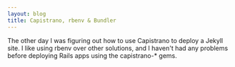 ```yaml
---
layout: blog
title: Capistrano, rbenv & Bundler
---
```


The other day I was figuring out how to use Capistrano to deploy a Jekyll site.
I like using rbenv over other solutions, and I haven't had any problems before
deploying Rails apps using the capistrano-\* gems.

